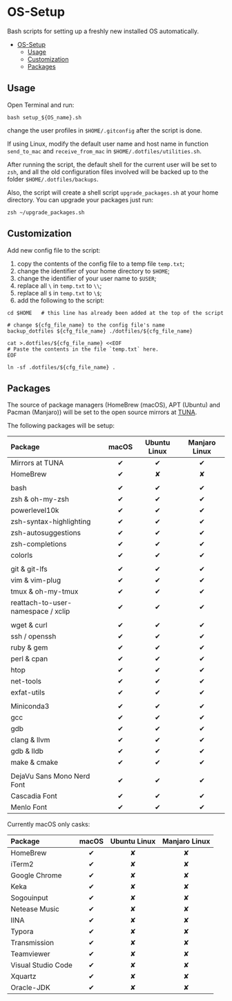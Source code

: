 # OS-Setup

Bash scripts for setting up a freshly new installed OS automatically.

- [OS-Setup](#os-setup)
    - [Usage](#usage)
    - [Customization](#customization)
    - [Packages](#packages)

## Usage

Open Terminal and run:

```shell
bash setup_${OS_name}.sh
```

change the user profiles in `$HOME/.gitconfig` after the script is done.

If using Linux, modify the default user name and host name in function `send_to_mac` and `receive_from_mac` in `$HOME/.dotfiles/utilities.sh`.

After running the script, the default shell for the current user will be set to `zsh`, and all the old configuration files involved will be backed up to the folder `$HOME/.dotfiles/backups`.

Also, the script will create a shell script `upgrade_packages.sh` at your home directory. You can upgrade your packages just run:

```shell
zsh ~/upgrade_packages.sh
```

## Customization

Add new config file to the script:

1. copy the contents of the config file to a temp file `temp.txt`;
2. change the identifier of your home directory to `$HOME`;
3. change the identifier of your user name to `$USER`;
4. replace all `\` in `temp.txt` to `\\`;
5. replace all `$` in `temp.txt` to `\$`;
6. add the following to the script:

```shell
cd $HOME   # this line has already been added at the top of the script

# change ${cfg_file_name} to the config file's name
backup_dotfiles ${cfg_file_name} ./dotfiles/${cfg_file_name}

cat >.dotfiles/${cfg_file_name} <<EOF
# Paste the contents in the file `temp.txt` here.
EOF

ln -sf .dotfiles/${cfg_file_name} .
```

## Packages

The source of package managers (HomeBrew (macOS), APT (Ubuntu) and Pacman (Manjaro)) will be set to the open source mirrors at [TUNA](https://mirrors.tuna.tsinghua.edu.cn).

The following packages will be setup:

| Package                            | macOS | Ubuntu Linux | Manjaro Linux |
| :--------------------------------- | :---: | :----------: | :-----------: |
| Mirrors at TUNA                    |   ✔   |      ✔       |       ✔       |
| HomeBrew                           |   ✔   |      ✘       |       ✘       |
|                                    |       |              |               |
| bash                               |   ✔   |      ✔       |       ✔       |
| zsh & oh-my-zsh                    |   ✔   |      ✔       |       ✔       |
| powerlevel10k                      |   ✔   |      ✔       |       ✔       |
| zsh-syntax-highlighting            |   ✔   |      ✔       |       ✔       |
| zsh-autosuggestions                |   ✔   |      ✔       |       ✔       |
| zsh-completions                    |   ✔   |      ✔       |       ✔       |
| colorls                            |   ✔   |      ✔       |       ✔       |
|                                    |       |              |               |
| git & git-lfs                      |   ✔   |      ✔       |       ✔       |
| vim & vim-plug                     |   ✔   |      ✔       |       ✔       |
| tmux & oh-my-tmux                  |   ✔   |      ✔       |       ✔       |
| reattach-to-user-namespace / xclip |   ✔   |      ✔       |       ✔       |
|                                    |       |              |               |
| wget & curl                        |   ✔   |      ✔       |       ✔       |
| ssh / openssh                      |   ✔   |      ✔       |       ✔       |
| ruby & gem                         |   ✔   |      ✔       |       ✔       |
| perl & cpan                        |   ✔   |      ✔       |       ✔       |
| htop                               |   ✔   |      ✔       |       ✔       |
| net-tools                          |   ✔   |      ✔       |       ✔       |
| exfat-utils                        |   ✔   |      ✔       |       ✔       |
|                                    |       |              |               |
| Miniconda3                         |   ✔   |      ✔       |       ✔       |
| gcc                                |   ✔   |      ✔       |       ✔       |
| gdb                                |   ✔   |      ✔       |       ✔       |
| clang & llvm                       |   ✔   |      ✔       |       ✔       |
| gdb & lldb                         |   ✔   |      ✔       |       ✔       |
| make & cmake                       |   ✔   |      ✔       |       ✔       |
|                                    |       |              |               |
| DejaVu Sans Mono Nerd Font         |   ✔   |      ✔       |       ✔       |
| Cascadia Font                      |   ✔   |      ✔       |       ✔       |
| Menlo Font                         |   ✔   |      ✔       |       ✔       |

Currently macOS only casks:

| Package            | macOS | Ubuntu Linux | Manjaro Linux |
| :----------------- | :---: | :----------: | :-----------: |
| HomeBrew           |   ✔   |      ✘       |       ✘       |
| iTerm2             |   ✔   |      ✘       |       ✘       |
| Google Chrome      |   ✔   |      ✘       |       ✘       |
| Keka               |   ✔   |      ✘       |       ✘       |
| Sogouinput         |   ✔   |      ✘       |       ✘       |
| Netease Music      |   ✔   |      ✘       |       ✘       |
| IINA               |   ✔   |      ✘       |       ✘       |
| Typora             |   ✔   |      ✘       |       ✘       |
| Transmission       |   ✔   |      ✘       |       ✘       |
| Teamviewer         |   ✔   |      ✘       |       ✘       |
| Visual Studio Code |   ✔   |      ✘       |       ✘       |
| Xquartz            |   ✔   |      ✘       |       ✘       |
| Oracle-JDK         |   ✔   |      ✘       |       ✘       |
